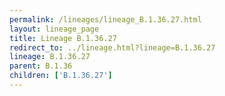 ```yaml
---
permalink: /lineages/lineage_B.1.36.27.html
layout: lineage_page
title: Lineage B.1.36.27
redirect_to: ../lineage.html?lineage=B.1.36.27
lineage: B.1.36.27
parent: B.1.36
children: ['B.1.36.27']
---
```

